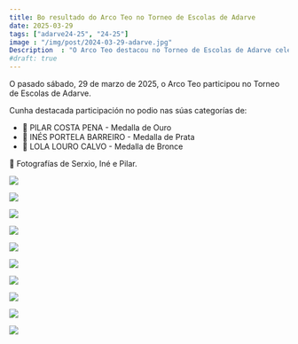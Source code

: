 ```yaml
---
title: Bo resultado do Arco Teo no Torneo de Escolas de Adarve
date: 2025-03-29
tags: ["adarve24-25", "24-25"]
image : "/img/post/2024-03-29-adarve.jpg"
Description  : "O Arco Teo destacou no Torneo de Escolas de Adarve celebrado o 29 de marzo de 2025, con medallas para Pilar Costa Pena (ouro), Inés Portela Barreiro (prata) e Lola Louro Calvo (bronce)."
#draft: true 
---
```

O pasado sábado, 29 de marzo de 2025, o Arco Teo participou no Torneo de Escolas de Adarve.

Cunha destacada participación no podio nas súas categorías de:

- 🥇 PILAR COSTA PENA - Medalla de Ouro
- 🥈 INÉS PORTELA BARREIRO - Medalla de Prata
- 🥉 LOLA LOURO CALVO - Medalla de Bronce

📸 Fotografías de Serxio, Iné e Pilar.


![](../2025-03-29-escola-adarve/01.jpeg)


![](../2025-03-29-escola-adarve/02.jpeg)

![](../2025-03-29-escola-adarve/03.jpeg)

![](../2025-03-29-escola-adarve/04.jpeg)

![](../2025-03-29-escola-adarve/05.jpeg)

![](../2025-03-29-escola-adarve/06.jpeg)

![](../2025-03-29-escola-adarve06_.jpeg)

![](../2025-03-29-escola-adarve07.jpeg)

![](../2025-03-29-escola-adarve07_.jpeg)

![](../2025-03-29-escola-adarve08.jpeg)

<!-- 
![](../2025-03-29-escola-adarve09.jpeg)

![](../2025-03-29-escola-adarve10.jpeg)

![](../2025-03-29-escola-adarve11.jpeg)

![](../2025-03-29-escola-adarve11_.jpeg)

![](../2025-03-29-escola-adarve12.jpeg)

![](../2025-03-29-escola-adarve13.jpeg)

![](../2025-03-29-escola-adarve14.jpeg)

![](../2025-03-29-escola-adarve15.jpeg)

![](../2025-03-29-escola-adarve16.jpeg)


![](../2025-03-29-escola-adarve17.jpeg)

![](../2025-03-29-escola-adarve18.jpeg)

![](../2025-03-29-escola-adarve19.jpeg)

![](../2025-03-29-escola-adarve20.jpeg)
-->